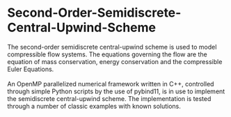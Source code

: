# Second-Order-Semidiscrete-Central-Upwind-Scheme
The second-order semidiscrete central-upwind scheme is used to model compressible flow systems. 
The equations governing the flow are the equation of mass conservation, energy conservation 
and the compressible Euler Equations. 
<br /> <br />
An OpenMP parallelized numerical framework written in C++, controlled through simple Python scripts 
by the use of pybind11, is in use to implement the semidiscrete central-upwind scheme. The implementation 
is tested through a number of classic examples with known solutions. 

